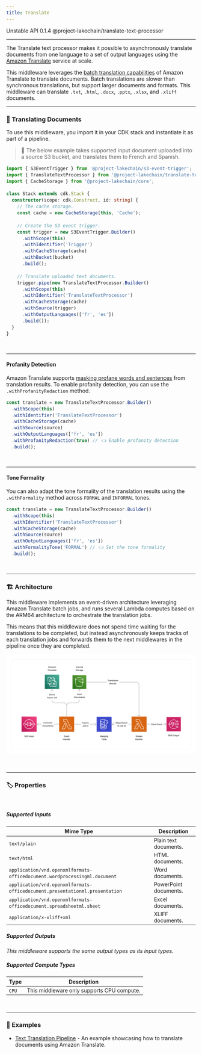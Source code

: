 ```yaml
---
title: Translate
---
```


<span title="Label: Pro" data-view-component="true" class="Label Label--api text-uppercase">
  Unstable API
</span>
<span title="Label: Pro" data-view-component="true" class="Label Label--version text-uppercase">
  0.1.4
</span>
<span title="Label: Pro" data-view-component="true" class="Label Label--package">
  @project-lakechain/translate-text-processor
</span>
<br>

---

The Translate text processor makes it possible to asynchronously translate documents from one language to a set of output languages using the [Amazon Translate](https://aws.amazon.com/translate/) service at scale.

This middleware leverages the [batch translation capabilities](https://docs.aws.amazon.com/translate/latest/dg/async.html) of Amazon Translate to translate documents. Batch translations are slower than synchronous translations, but support larger documents and formats. This middleware can translate `.txt`, `.html`, `.docx`, `.pptx`, `.xlsx`, and `.xliff` documents.

---

### 💬 Translating Documents

To use this middleware, you import it in your CDK stack and instantiate it as part of a pipeline.

> 💁 The below example takes supported input document uploaded into a source S3 bucket, and translates them to French and Spanish.

```typescript
import { S3EventTrigger } from '@project-lakechain/s3-event-trigger';
import { TranslateTextProcessor } from '@project-lakechain/translate-text-processor';
import { CacheStorage } from '@project-lakechain/core';

class Stack extends cdk.Stack {
  constructor(scope: cdk.Construct, id: string) {
    // The cache storage.
    const cache = new CacheStorage(this, 'Cache');
    
    // Create the S3 event trigger.
    const trigger = new S3EventTrigger.Builder()
      .withScope(this)
      .withIdentifier('Trigger')
      .withCacheStorage(cache)
      .withBucket(bucket)
      .build();
    
    // Translate uploaded text documents.
    trigger.pipe(new TranslateTextProcessor.Builder()
      .withScope(this)
      .withIdentifier('TranslateTextProcessor')
      .withCacheStorage(cache)
      .withSource(trigger)
      .withOutputLanguages(['fr', 'es'])
      .build());
  }
}
```

<br>

---

#### Profanity Detection

Amazon Translate supports [masking profane words and sentences](https://docs.aws.amazon.com/translate/latest/dg/customizing-translations-profanity.html) from translation results. To enable profanity detection, you can use the `.withProfanityRedaction` method.

```typescript
const translate = new TranslateTextProcessor.Builder()
  .withScope(this)
  .withIdentifier('TranslateTextProcessor')
  .withCacheStorage(cache)
  .withSource(source)
  .withOutputLanguages(['fr', 'es'])
  .withProfanityRedaction(true) // 👈 Enable profanity detection
  .build();
```

<br>

---

#### Tone Formality

You can also adapt the tone formality of the translation results using the `.withFormality` method across `FORMAL` and `INFORMAL` tones.

```typescript
const translate = new TranslateTextProcessor.Builder()
  .withScope(this)
  .withIdentifier('TranslateTextProcessor')
  .withCacheStorage(cache)
  .withSource(source)
  .withOutputLanguages(['fr', 'es'])
  .withFormalityTone('FORMAL') // 👈 Set the tone formality
  .build();
```

<br>

---

### 🏗️ Architecture

This middleware implements an event-driven architecture leveraging Amazon Translate batch jobs, and runs several Lambda computes based on the ARM64 architecture to orchestrate the translation jobs.

This means that this middleware does not spend time waiting for the translations to be completed, but instead asynchronously keeps tracks of each translation jobs and forwards them to the next middlewares in the pipeline once they are completed.

![Architecture](../../../assets/translate-text-processor-architecture.png)

<br>

---

### 🏷️ Properties

<br>

##### Supported Inputs

|  Mime Type  | Description |
| ----------- | ----------- |
| `text/plain` | Plain text documents. |
| `text/html` | HTML documents. |
| `application/vnd.openxmlformats-officedocument.wordprocessingml.document` | Word documents. |
| `application/vnd.openxmlformats-officedocument.presentationml.presentation` | PowerPoint documents. |
| `application/vnd.openxmlformats-officedocument.spreadsheetml.sheet` | Excel documents. |
| `application/x-xliff+xml` | XLIFF documents. |

##### Supported Outputs

*This middleware supports the same output types as its input types.*

##### Supported Compute Types

| Type  | Description |
| ----- | ----------- |
| `CPU` | This middleware only supports CPU compute. |

<br>

---

### 📖 Examples

- [Text Translation Pipeline](https://github.com/awslabs/project-lakechain/tree/main/examples/simple-pipelines/text-translation-pipeline/) - An example showcasing how to translate documents using Amazon Translate.
